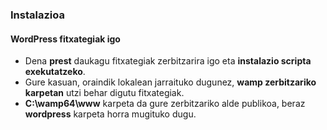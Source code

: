 ### Instalazioa
#### WordPress fitxategiak igo

- Dena **prest** daukagu fitxategiak zerbitzarira igo eta **instalazio scripta exekutatzeko**.
- Gure kasuan, oraindik lokalean jarraituko dugunez, **wamp zerbitzariko karpetan** utzi behar digutu fitxategiak.
- **C:\wamp64\www** karpeta da gure zerbitzariko alde publikoa, beraz **wordpress** karpeta horra mugituko dugu.

